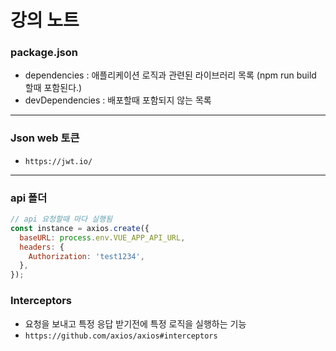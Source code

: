# 강의 노트

### package.json
- dependencies : 애플리케이션 로직과 관련된 라이브러리 목록 (npm run build 할때 포함된다.)
- devDependencies : 배포할때 포함되지 않는 목록
---
### Json web 토큰
- `https://jwt.io/`

---
### api 폴더
```js
// api 요청할때 마다 실행됨
const instance = axios.create({
  baseURL: process.env.VUE_APP_API_URL,
  headers: {
    Authorization: 'test1234',
  },
});
```

### Interceptors
- 요청을 보내고 특정 응답 받기전에 특정 로직을 실행하는 기능
- `https://github.com/axios/axios#interceptors`